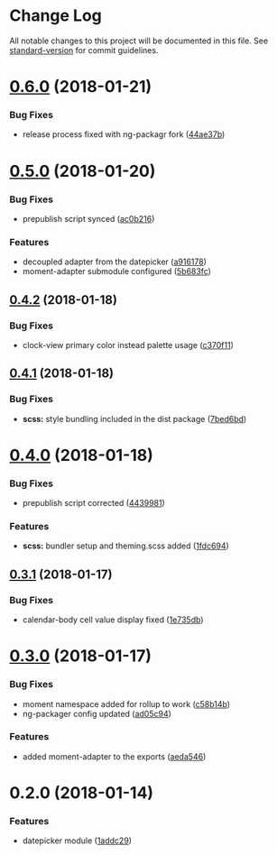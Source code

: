 # Change Log

All notable changes to this project will be documented in this file. See [standard-version](https://github.com/conventional-changelog/standard-version) for commit guidelines.

<a name="0.6.0"></a>
# [0.6.0](https://github.com/selvera/npm-datepicker/compare/v0.5.0...v0.6.0) (2018-01-21)


### Bug Fixes

* release process fixed with ng-packagr fork ([44ae37b](https://github.com/selvera/npm-datepicker/commit/44ae37b))



<a name="0.5.0"></a>
# [0.5.0](https://github.com/selvera/npm-datepicker/compare/v0.4.2...v0.5.0) (2018-01-20)


### Bug Fixes

* prepublish script synced ([ac0b216](https://github.com/selvera/npm-datepicker/commit/ac0b216))


### Features

* decoupled adapter from the datepicker ([a916178](https://github.com/selvera/npm-datepicker/commit/a916178))
* moment-adapter submodule configured ([5b683fc](https://github.com/selvera/npm-datepicker/commit/5b683fc))



<a name="0.4.2"></a>
## [0.4.2](https://github.com/selvera/npm-datepicker/compare/v0.4.1...v0.4.2) (2018-01-18)


### Bug Fixes

* clock-view primary color instead palette usage ([c370f11](https://github.com/selvera/npm-datepicker/commit/c370f11))



<a name="0.4.1"></a>
## [0.4.1](https://github.com/selvera/npm-datepicker/compare/v0.4.0...v0.4.1) (2018-01-18)


### Bug Fixes

* **scss:** style bundling included in the dist package ([7bed6bd](https://github.com/selvera/npm-datepicker/commit/7bed6bd))



<a name="0.4.0"></a>
# [0.4.0](https://github.com/selvera/npm-datepicker/compare/v0.3.1...v0.4.0) (2018-01-18)


### Bug Fixes

* prepublish script corrected ([4439981](https://github.com/selvera/npm-datepicker/commit/4439981))


### Features

* **scss:** bundler setup and theming.scss added ([1fdc694](https://github.com/selvera/npm-datepicker/commit/1fdc694))



<a name="0.3.1"></a>
## [0.3.1](https://github.com/selvera/npm-datepicker/compare/v0.3.0...v0.3.1) (2018-01-17)


### Bug Fixes

* calendar-body cell value display fixed ([1e735db](https://github.com/selvera/npm-datepicker/commit/1e735db))



<a name="0.3.0"></a>
# [0.3.0](https://github.com/selvera/npm-datepicker/compare/v0.2.0...v0.3.0) (2018-01-17)


### Bug Fixes

* moment namespace added for rollup to work ([c58b14b](https://github.com/selvera/npm-datepicker/commit/c58b14b))
* ng-packager config updated ([ad05c94](https://github.com/selvera/npm-datepicker/commit/ad05c94))


### Features

* added moment-adapter to the exports ([aeda546](https://github.com/selvera/npm-datepicker/commit/aeda546))



<a name="0.2.0"></a>
# 0.2.0 (2018-01-14)


### Features

* datepicker module ([1addc29](https://github.com/selvera/npm-datepicker/commit/1addc29))
